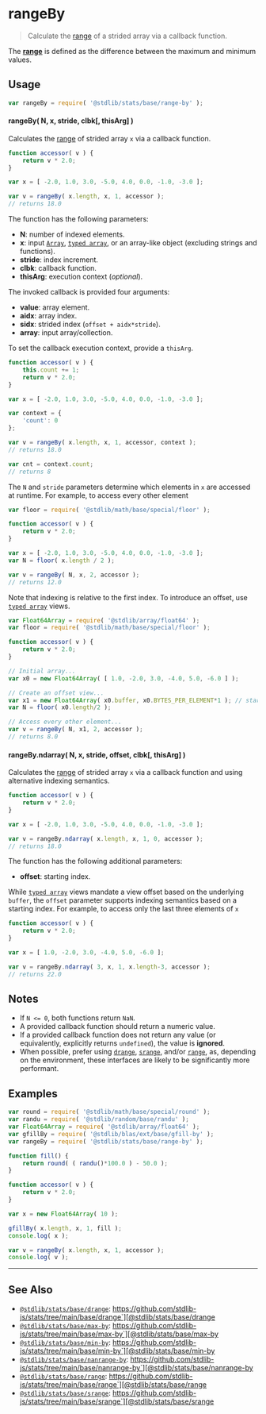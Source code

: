 <!--

@license Apache-2.0

Copyright (c) 2020 The Stdlib Authors.

Licensed under the Apache License, Version 2.0 (the "License");
you may not use this file except in compliance with the License.
You may obtain a copy of the License at

   http://www.apache.org/licenses/LICENSE-2.0

Unless required by applicable law or agreed to in writing, software
distributed under the License is distributed on an "AS IS" BASIS,
WITHOUT WARRANTIES OR CONDITIONS OF ANY KIND, either express or implied.
See the License for the specific language governing permissions and
limitations under the License.

-->

# rangeBy

> Calculate the [range][range] of a strided array via a callback function.

<section class="intro">

The [**range**][range] is defined as the difference between the maximum and minimum values.

</section>

<!-- /.intro -->

<section class="usage">

## Usage

```javascript
var rangeBy = require( '@stdlib/stats/base/range-by' );
```

#### rangeBy( N, x, stride, clbk\[, thisArg] )

Calculates the [range][range] of strided array `x` via a callback function.

```javascript
function accessor( v ) {
    return v * 2.0;
}

var x = [ -2.0, 1.0, 3.0, -5.0, 4.0, 0.0, -1.0, -3.0 ];

var v = rangeBy( x.length, x, 1, accessor );
// returns 18.0
```

The function has the following parameters:

-   **N**: number of indexed elements.
-   **x**: input [`Array`][mdn-array], [`typed array`][mdn-typed-array], or an array-like object (excluding strings and functions). 
-   **stride**: index increment.
-   **clbk**: callback function.
-   **thisArg**: execution context (_optional_).

The invoked callback is provided four arguments:

-   **value**: array element.
-   **aidx**: array index.
-   **sidx**: strided index (`offset + aidx*stride`).
-   **array**: input array/collection.

To set the callback execution context, provide a `thisArg`.

```javascript
function accessor( v ) {
    this.count += 1;
    return v * 2.0;
}

var x = [ -2.0, 1.0, 3.0, -5.0, 4.0, 0.0, -1.0, -3.0 ];

var context = {
    'count': 0
};

var v = rangeBy( x.length, x, 1, accessor, context );
// returns 18.0

var cnt = context.count;
// returns 8
```

The `N` and `stride` parameters determine which elements in `x` are accessed at runtime. For example, to access every other element

```javascript
var floor = require( '@stdlib/math/base/special/floor' );

function accessor( v ) {
    return v * 2.0;
}

var x = [ -2.0, 1.0, 3.0, -5.0, 4.0, 0.0, -1.0, -3.0 ];
var N = floor( x.length / 2 );

var v = rangeBy( N, x, 2, accessor );
// returns 12.0
```

Note that indexing is relative to the first index. To introduce an offset, use [`typed array`][mdn-typed-array] views.

```javascript
var Float64Array = require( '@stdlib/array/float64' );
var floor = require( '@stdlib/math/base/special/floor' );

function accessor( v ) {
    return v * 2.0;
}

// Initial array...
var x0 = new Float64Array( [ 1.0, -2.0, 3.0, -4.0, 5.0, -6.0 ] );

// Create an offset view...
var x1 = new Float64Array( x0.buffer, x0.BYTES_PER_ELEMENT*1 ); // start at 2nd element
var N = floor( x0.length/2 );

// Access every other element...
var v = rangeBy( N, x1, 2, accessor );
// returns 8.0
```

#### rangeBy.ndarray( N, x, stride, offset, clbk\[, thisArg] )

Calculates the [range][range] of strided array `x` via a callback function and using alternative indexing semantics.

```javascript
function accessor( v ) {
    return v * 2.0;
}

var x = [ -2.0, 1.0, 3.0, -5.0, 4.0, 0.0, -1.0, -3.0 ];

var v = rangeBy.ndarray( x.length, x, 1, 0, accessor );
// returns 18.0
```

The function has the following additional parameters:

-   **offset**: starting index.

While [`typed array`][mdn-typed-array] views mandate a view offset based on the underlying `buffer`, the `offset` parameter supports indexing semantics based on a starting index. For example, to access only the last three elements of `x`

```javascript
function accessor( v ) {
    return v * 2.0;
}

var x = [ 1.0, -2.0, 3.0, -4.0, 5.0, -6.0 ];

var v = rangeBy.ndarray( 3, x, 1, x.length-3, accessor );
// returns 22.0
```

</section>

<!-- /.usage -->

<section class="notes">

## Notes

-   If `N <= 0`, both functions return `NaN`.
-   A provided callback function should return a numeric value.
-   If a provided callback function does not return any value (or equivalently, explicitly returns `undefined`), the value is **ignored**.
-   When possible, prefer using [`drange`][@stdlib/stats/base/drange], [`srange`][@stdlib/stats/base/srange], and/or [`range`][@stdlib/stats/base/range], as, depending on the environment, these interfaces are likely to be significantly more performant.

</section>

<!-- /.notes -->

<section class="examples">

## Examples

<!-- eslint no-undef: "error" -->

```javascript
var round = require( '@stdlib/math/base/special/round' );
var randu = require( '@stdlib/random/base/randu' );
var Float64Array = require( '@stdlib/array/float64' );
var gfillBy = require( '@stdlib/blas/ext/base/gfill-by' );
var rangeBy = require( '@stdlib/stats/base/range-by' );

function fill() {
    return round( ( randu()*100.0 ) - 50.0 );
}

function accessor( v ) {
    return v * 2.0;
}

var x = new Float64Array( 10 );

gfillBy( x.length, x, 1, fill );
console.log( x );

var v = rangeBy( x.length, x, 1, accessor );
console.log( v );
```

</section>

<!-- /.examples -->

<!-- Section for related `stdlib` packages. Do not manually edit this section, as it is automatically populated. -->

<section class="related">

* * *

## See Also

-   [`@stdlib/stats/base/drange`][@stdlib/stats/base/drange]: https://github.com/stdlib-js/stats/tree/main/base/drange`][@stdlib/stats/base/drange
-   [`@stdlib/stats/base/max-by`][@stdlib/stats/base/max-by]: https://github.com/stdlib-js/stats/tree/main/base/max-by`][@stdlib/stats/base/max-by
-   [`@stdlib/stats/base/min-by`][@stdlib/stats/base/min-by]: https://github.com/stdlib-js/stats/tree/main/base/min-by`][@stdlib/stats/base/min-by
-   [`@stdlib/stats/base/nanrange-by`][@stdlib/stats/base/nanrange-by]: https://github.com/stdlib-js/stats/tree/main/base/nanrange-by`][@stdlib/stats/base/nanrange-by
-   [`@stdlib/stats/base/range`][@stdlib/stats/base/range]: https://github.com/stdlib-js/stats/tree/main/base/range`][@stdlib/stats/base/range
-   [`@stdlib/stats/base/srange`][@stdlib/stats/base/srange]: https://github.com/stdlib-js/stats/tree/main/base/srange`][@stdlib/stats/base/srange

</section>

<!-- /.related -->

<!-- Section for all links. Make sure to keep an empty line after the `section` element and another before the `/section` close. -->

<section class="links">

[range]: https://en.wikipedia.org/wiki/Range_%28statistics%29

[mdn-array]: https://developer.mozilla.org/en-US/docs/Web/JavaScript/Reference/Global_Objects/Array

[mdn-typed-array]: https://developer.mozilla.org/en-US/docs/Web/JavaScript/Reference/Global_Objects/TypedArray

<!-- <related-links> -->

[@stdlib/stats/base/drange]: https://github.com/stdlib-js/stats/tree/main/base/drange

[@stdlib/stats/base/max-by]: https://github.com/stdlib-js/stats/tree/main/base/max-by

[@stdlib/stats/base/min-by]: https://github.com/stdlib-js/stats/tree/main/base/min-by

[@stdlib/stats/base/nanrange-by]: https://github.com/stdlib-js/stats/tree/main/base/nanrange-by

[@stdlib/stats/base/range]: https://github.com/stdlib-js/stats/tree/main/base/range

[@stdlib/stats/base/srange]: https://github.com/stdlib-js/stats/tree/main/base/srange

<!-- </related-links> -->

</section>

<!-- /.links -->
